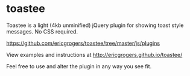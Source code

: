 # toastee
Toastee is a light (4kb unminified) jQuery plugin for showing toast style messages. No CSS required.


https://github.com/ericgrogers/toastee/tree/master/js/plugins

View examples and instructions at http://ericgrogers.github.io/toastee/

Feel free to use and alter the plugin in any way you see fit.
